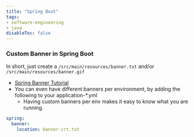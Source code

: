 ```yaml
---
title: "Spring Boot"
tags:
- software-engineering
- java
disableToc: false
---
```


### Custom Banner in Spring Boot
In short, just create a `/src/main/resources/banner.txt` and/or `/src/main/resources/banner.gif`  
- [Spring Banner Tutorial](https://springhow.com/spring-boot-startup-banner/)
- You can even have different banners per environment, by adding the following to your application-\*.yml
	- Having custom banners per env makes it easy to know what you are running.
```yml
spring:
  banner:
    location: banner-crt.txt
```